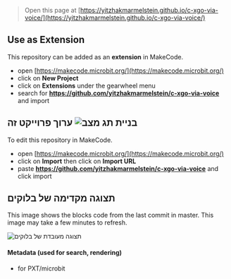 
> Open this page at [https://yitzhakmarmelstein.github.io/c-xgo-via-voice/](https://yitzhakmarmelstein.github.io/c-xgo-via-voice/)

## Use as Extension

This repository can be added as an **extension** in MakeCode.

* open [https://makecode.microbit.org/](https://makecode.microbit.org/)
* click on **New Project**
* click on **Extensions** under the gearwheel menu
* search for **https://github.com/yitzhakmarmelstein/c-xgo-via-voice** and import

## ערוך פרוייקט זה ![בניית תג מצב](https://github.com/yitzhakmarmelstein/c-xgo-via-voice/workflows/MakeCode/badge.svg)

To edit this repository in MakeCode.

* open [https://makecode.microbit.org/](https://makecode.microbit.org/)
* click on **Import** then click on **Import URL**
* paste **https://github.com/yitzhakmarmelstein/c-xgo-via-voice** and click import

## תצוגה מקדימה של בלוקים

This image shows the blocks code from the last commit in master.
This image may take a few minutes to refresh.

![תצוגה מעובדת של בלוקים](https://github.com/yitzhakmarmelstein/c-xgo-via-voice/raw/master/.github/makecode/blocks.png)

#### Metadata (used for search, rendering)

* for PXT/microbit
<script src="https://makecode.com/gh-pages-embed.js"></script><script>makeCodeRender("{{ site.makecode.home_url }}", "{{ site.github.owner_name }}/{{ site.github.repository_name }}");</script>
